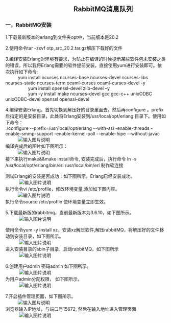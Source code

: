 ## &nbsp;&nbsp;&nbsp;&nbsp;&nbsp;&nbsp;&nbsp;&nbsp;&nbsp;&nbsp;&nbsp;&nbsp;&nbsp;&nbsp;&nbsp;&nbsp;&nbsp;&nbsp;&nbsp;&nbsp;&nbsp;&nbsp;&nbsp;&nbsp;&nbsp;&nbsp;&nbsp;&nbsp;&nbsp;&nbsp;&nbsp;&nbsp;&nbsp;&nbsp;&nbsp;&nbsp;&nbsp;&nbsp;&nbsp;&nbsp;&nbsp;&nbsp;   RabbitMQ消息队列

### 一，RabbitMQ安装  <br>
1.下载最新版本的erlang到文件夹opt中，当前版本是20.2      <br>
 
2.使用命令tar -zxvf otp_src_20.2.tar.gz解压下载好的文件    <br>
  
3.编译安装Erlang对环境有要求，为防止在编译的时候提示某些软件包未安装之类的错误，所以我将Erlang需要的软件提前安装，直接使用yum进行安装即可。依次执行如下命令: <br>
&nbsp;&nbsp;&nbsp;&nbsp;&nbsp;&nbsp;&nbsp;&nbsp;&nbsp;&nbsp;yum install ncurses ncurses-base ncurses-devel ncurses-libs ncurses-static ncurses-term ocaml-curses ocaml-curses-devel -y
&nbsp;&nbsp;&nbsp;&nbsp;&nbsp;&nbsp;&nbsp;&nbsp;&nbsp;&nbsp;&nbsp;&nbsp;&nbsp;&nbsp;&nbsp;&nbsp;&nbsp;&nbsp;yum install openssl-devel zlib-devel –y   <br>
&nbsp;&nbsp;&nbsp;&nbsp;&nbsp;&nbsp;&nbsp;&nbsp;&nbsp;&nbsp;&nbsp;&nbsp;&nbsp;&nbsp;&nbsp;&nbsp;&nbsp;&nbsp;yum -y install make ncurses-devel gcc gcc-c++ unixODBC unixODBC-devel openssl openssl-devel  <br>

4.编译安装Erlang。首先切换到解压好的目录里面去，然后再configure 。prefix后指定的是安装目录，此处将Erlang安装到/usr/local/opt/erlang
  目录下。使用如下命令：   <br>
./configure --prefix=/usr/local/opt/erlang --with-ssl -enable-threads -enable-smmp-support -enable-kernel-poll --enable-hipe --without-javac   <br>
&nbsp;&nbsp;&nbsp;&nbsp;&nbsp;&nbsp;&nbsp;&nbsp;&nbsp;&nbsp;![输入图片说明](https://images.gitee.com/uploads/images/2018/1220/112437_b87af235_1648495.png "屏幕截图.png")  <br>
   编译完成后的图片如下图所示：  <br>
&nbsp;&nbsp;&nbsp;&nbsp;&nbsp;&nbsp;&nbsp;&nbsp;&nbsp;&nbsp;![输入图片说明](https://images.gitee.com/uploads/images/2018/1220/113248_12e8d079_1648495.png "屏幕截图.png")  <br>
接下来执行make&&make install命令, 安装完成后，执行命令 ln -s /usr/local/opt/erlang/bin/erl /usr/local/bin/erl 制作软连接  <br>
 
测试Erlang的安装是否成功：如下图所示，Erlang已经安装成功。<br>
&nbsp;&nbsp;&nbsp;&nbsp;&nbsp;&nbsp;&nbsp;&nbsp;&nbsp;&nbsp; ![输入图片说明](https://images.gitee.com/uploads/images/2018/1220/113522_a8c5404e_1648495.png "屏幕截图.png")   <br>
执行命令vi /etc/profile，修改环境变量,添加如下图内容。 <br> 
&nbsp;&nbsp;&nbsp;&nbsp;&nbsp;&nbsp;&nbsp;&nbsp;&nbsp;&nbsp;![输入图片说明](https://images.gitee.com/uploads/images/2018/1220/114032_ddc7ce30_1648495.png "屏幕截图.png")<br>
执行命令source /etc/profile 使环境变量立即生效。 <br>

5.下载最新版的rabbitmq，当前最新版本为3.6.10，如下图所示。 <br>
 &nbsp;&nbsp;&nbsp;&nbsp;&nbsp;&nbsp;&nbsp;&nbsp;&nbsp;&nbsp; ![输入图片说明](https://images.gitee.com/uploads/images/2018/1220/114237_bb8c4a37_1648495.png "屏幕截图.png")  <br>

使用命令yum -y install xz，安装xz解压软件,解压rabbitMQ，将解压好的文件移动到安装目录，如下图所示。 <br>
 &nbsp;&nbsp;&nbsp;&nbsp;&nbsp;&nbsp;&nbsp;&nbsp;&nbsp;&nbsp; ![输入图片说明](https://images.gitee.com/uploads/images/2018/1220/114730_a50caf2e_1648495.png "屏幕截图.png")   <br>
进入安装目录的sbin子目录，启动rabbitMQ，如下图所示  <br>
 &nbsp;&nbsp;&nbsp;&nbsp;&nbsp;&nbsp;&nbsp;&nbsp;&nbsp;&nbsp; ![输入图片说明](https://images.gitee.com/uploads/images/2018/1220/114829_1877f575_1648495.png "屏幕截图.png")   <br>

6.创建用户admin 密码admin  如下图所示。  <br>
 &nbsp;&nbsp;&nbsp;&nbsp;&nbsp;&nbsp;&nbsp;&nbsp;&nbsp;&nbsp; ![输入图片说明](https://images.gitee.com/uploads/images/2018/1220/115145_e8302af8_1648495.png "屏幕截图.png")     <br>
  为用户admin分配权限， 如下图所示。   <br>
&nbsp;&nbsp;&nbsp;&nbsp;&nbsp;&nbsp;&nbsp;&nbsp;&nbsp;&nbsp; ![输入图片说明](https://images.gitee.com/uploads/images/2018/1220/115227_4db7e810_1648495.png "屏幕截图.png")     <br>

7.开启插件管理页面，如下图所示。  <br>
&nbsp;&nbsp;&nbsp;&nbsp;&nbsp;&nbsp;&nbsp;&nbsp;&nbsp;&nbsp;![输入图片说明](https://images.gitee.com/uploads/images/2018/1220/115310_d3caee70_1648495.png "屏幕截图.png")    <br>
浏览器输入IP地址，与端口号15672, 然后在输入地址进入管理页面     <br>
&nbsp;&nbsp;&nbsp;&nbsp;&nbsp;&nbsp;&nbsp;&nbsp;&nbsp;&nbsp; ![输入图片说明](https://images.gitee.com/uploads/images/2018/1220/115355_4a8b1e42_1648495.png "屏幕截图.png")    <br>

